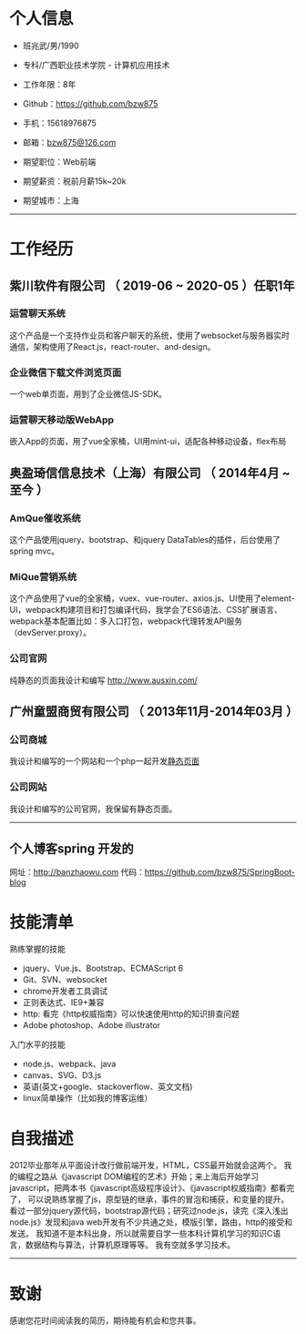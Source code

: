# 个人信息

 - 班兆武/男/1990 
 - 专科/广西职业技术学院 - 计算机应用技术 
 - 工作年限：8年
 - Github：https://github.com/bzw875
 - 手机：15618976875
 - 邮箱：bzw875@126.com

 - 期望职位：Web前端
 - 期望薪资：税前月薪15k~20k
 - 期望城市：上海

---

# 工作经历


## 紫川软件有限公司 （ 2019-06 ~ 2020-05 ）任职1年
### 运营聊天系统
这个产品是一个支持作业员和客户聊天的系统，使用了websocket与服务器实时通信，架构使用了React.js，react-router、and-design。

### 企业微信下载文件浏览页面
一个web单页面，用到了企业微信JS-SDK。

### 运营聊天移动版WebApp
嵌入App的页面，用了vue全家桶，UI用mint-ui，适配各种移动设备，flex布局


## 奥盈琦信信息技术（上海）有限公司 （ 2014年4月 ~ 至今 ）

### AmQue催收系统 
这个产品使用jquery、bootstrap、和jquery DataTables的插件，后台使用了spring mvc。

### MiQue营销系统
这个产品使用了vue的全家桶，vuex、vue-router、axios.js、UI使用了element-UI，webpack构建项目和打包编译代码，我学会了ES6语法、CSS扩展语言、webpack基本配置比如：多入口打包，webpack代理转发API服务（devServer.proxy）。


### 公司官网
纯静态的页面我设计和编写 http://www.ausxin.com/

 
## 广州童盟商贸有限公司 （ 2013年11月-2014年03月 ）

### 公司商城  
我设计和编写的一个网站和一个php一起开发[静态页面](http://bzw875.github.io/BearWOW-Mall/)


###  公司网站
我设计和编写的公司官网，我保留有静态页面。


---

## 个人博客spring 开发的
网址：http://banzhaowu.com
代码：https://github.com/bzw875/SpringBoot-blog


# 技能清单

熟练掌握的技能
- jquery、Vue.js、Bootstrap、ECMAScript 6
- Git、SVN、websocket
- chrome开发者工具调试
- 正则表达式、IE9+兼容
- http: 看完《http权威指南》可以快速使用http的知识排查问题
- Adobe photoshop、Adobe illustrator

入门水平的技能
- node.js、webpack、java
- canvas、SVG、D3.js
- 英语(英文+google、stackoverflow、英文文档)
- linux简单操作（比如我的博客运维）


# 自我描述
2012毕业那年从平面设计改行做前端开发，HTML，CSS最开始就会这两个。 我的编程之路从《javascript DOM编程的艺术》开始；来上海后开始学习javascript，把两本书《javascript高级程序设计》、《javascript权威指南》都看完了， 可以说熟练掌握了js，原型链的继承，事件的冒泡和捕获，和变量的提升。看过一部分jquery源代码，bootstrap源代码；研究过node.js，读完《深入浅出node.js》发现和java web开发有不少共通之处，模版引擎，路由，http的接受和发送。 我知道不是本科出身，所以就需要自学一些本科计算机学习的知识C语言，数据结构与算法，计算机原理等等。 我有空就多学习技术。


---

# 致谢
感谢您花时间阅读我的简历，期待能有机会和您共事。
